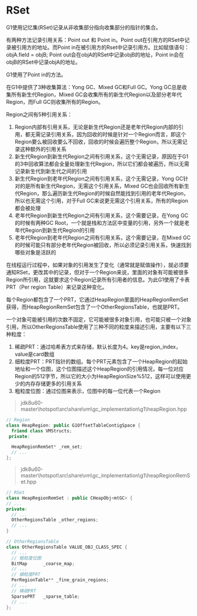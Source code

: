 # RSet

G1使用记忆集(RSet)记录从非收集部分指向收集部分的指针的集合。

有两种方法记录引用关系：Point out 和 Point in。Point out在引用方的RSet中记录被引用方的地址。而Point in在被引用方的Rset中记录引用方。比如赋值语句：objA.field = objB; Point out会在objA的RSet中记录objB的地址，Point in会在objB的RSet中记录objA的地址。

G1使用了Point in的方法。

在G1中提供了3种收集算法：Yong GC、Mixed GC和Full GC。Yong GC总是收集所有新生代Region，Mixed GC会收集所有的新生代Region以及部分老年代Region，而Full GC则收集所有的Region。

Region之间有5种引用关系：

1. Region内部有引用关系，无论是新生代Region还是老年代Region内部的引用，都无需记录引用关系，因为回收的时候是针对一个Region而言，即这个Region要么被回收要么不回收，回收的时候会遍历整个Region，所以无需记录这种额外的引用关系
2. 新生代Region到新生代Region之间有引用关系，这个无需记录，原因在于G1的3中回收算法都会全量处理新生代Region，所以它们都会被遍历，所以无需记录新生代到新生代之间的引用
3. 新生代Region到老年代Region之间有引用关系，这个无需记录，Yong GC针对的是所有新生代Region，无需这个引用关系，Mixed GC也会回收所有新生代Region，那么遍历新生代Region的时候自然能找到引用的老年代Region，所以也无需这个引用，对于Full GC来说更无需这个引用关系，所有的Region都会被处理
4. 老年代Region到新生代Region之间有引用关系，这个需要记录，在Yong GC的时候有两种GC Root，一个就是栈和方法区中变量的引用，另外一个就是老年代Region到新生代Region的引用
5. 老年代Region到老年代Region之间有引用关系，这个需要记录，在Mixed GC的时候可能只有部分老年代Region被回收，所以必须记录引用关系，快速找到哪些对象是活跃的

在线程运行过程中，如果对象的引用发生了变化（通常就是赋值操作），就必须要通知RSet，更改其中的记录，但对于一个Region来说，里面的对象有可能被很多Region所引用，这就要求这个Region记录所有引用者的信息。为此G1使用了卡表PRT（Per region Table）来记录这种变化。

每个Region都包含了一个PRT，它通过HeapRegion里面的HeapRegionRemSet获得，而HeapRegionRemSet包含了一个OtherRegionsTable，也就是PRT。

一个对象可能被引用的次数不固定，它可能被很多对象引用，也可能只被一个对象引用，所以OtherRegionsTable使用了三种不同的粒度来描述引用，主要有以下三种粒度：

1. 稀疏PRT：通过哈希表方式来存储，默认长度为4。key是region_index，value是card数组
2. 细粒度PRT：PRT指针的数组。每个PRT元素包含了一个HeapRegion的起始地址和一个位图，这个位图描述这个HeapRegion的引用情况，每一位对应Region的512字节，所以它的大小为HeapRegionSize%512，这样可以使用更少的内存存储更多的引用关系
3. 粗粒度位图：通过位图来表示，位图中的每一位代表一个Region

> jdk8u60-master\hotspot\src\share\vm\gc_implementation\g1\heapRegion.hpp

```cpp
// Region
class HeapRegion: public G1OffsetTableContigSpace {
  friend class VMStructs;
 private:

  HeapRegionRemSet* _rem_set;
  // ...
};
```

> jdk8u60-master\hotspot\src\share\vm\gc_implementation\g1\heapRegionRemSet.hpp

```cpp
// RSet
class HeapRegionRemSet : public CHeapObj<mtGC> {
// ...
private:
  // ...
  OtherRegionsTable _other_regions;
  // ...
}

// OtherRegionsTable
class OtherRegionsTable VALUE_OBJ_CLASS_SPEC {
  // ...
  // 粗粒度位图
  BitMap      _coarse_map;
  // ...
  // 细粒度PRT
  PerRegionTable** _fine_grain_regions;
  // ...
  // 稀疏PRT
  SparsePRT   _sparse_table;
  // ...
};
```
